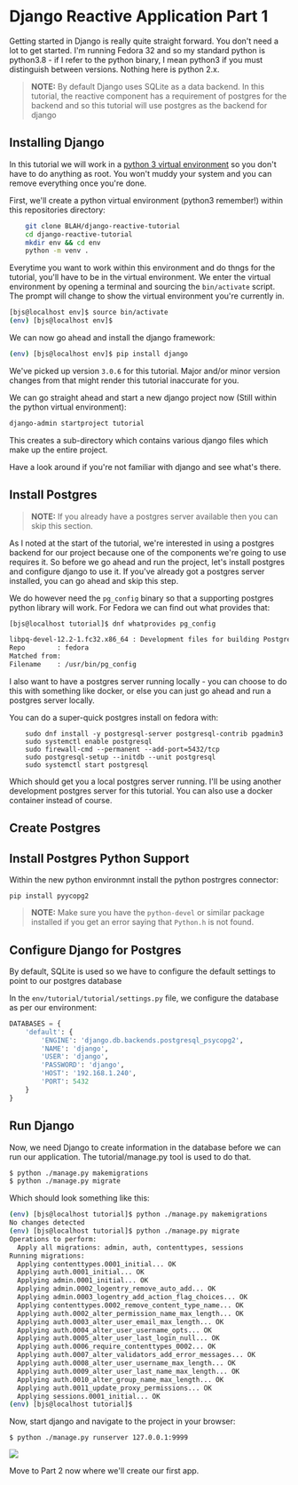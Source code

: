 # Django Reactive Application Part 1

Getting started in Django is really quite straight forward. You don't need a lot to get started. I'm running Fedora 32 and so my standard python is python3.8 - if I refer to the python binary, I mean python3 if you must distinguish between versions. Nothing here is python 2.x.

>**NOTE:** By default Django uses SQLite as a data backend. In this tutorial, the reactive component has a requirement of postgres for the backend and so this tutorial will use postgres as the backend for django

## Installing Django

In this tutorial we will work in a [python 3 virtual environment](https://docs.python.org/3/library/venv.html) so you don't have to do anything as root. You won't muddy your system and you can remove everything once you're done.

First, we'll create a python virtual environment (python3 remember!) within this repositories directory:

```sh
    git clone BLAH/django-reactive-tutorial
    cd django-reactive-tutorial
    mkdir env && cd env
    python -m venv .
```

Everytime you want to work within this environment and do thngs for the tutorial, you'll have to be in the virtual environment. We enter the virtual environment by opening a terminal and sourcing the `bin/activate` script. The prompt will change to show the virtual environment you're currently in.

```sh
[bjs@localhost env]$ source bin/activate
(env) [bjs@localhost env]$
```

We can now go ahead and install the django framework:

```sh
(env) [bjs@localhost env]$ pip install django
```

We've picked up version `3.0.6` for this tutorial. Major and/or minor version changes from that might render this tutorial inaccurate for you.

We can go straight ahead and start a new django project now (Still within the python virtual environment):

```sh
django-admin startproject tutorial
```

This creates a sub-directory which contains various django files which make up the entire project.

Have a look around if you're not familiar with django and see what's there.

## Install Postgres

>**NOTE:** If you already have a postgres server available then you can skip this section.

As I noted at the start of the tutorial, we're interested in using a postgres backend for our project because one of the components we're going to use requires it. So before we go ahead and run the project, let's install postgres and configure django to use it. If you've already got a postgres server installed, you can go ahead and skip this step.

We do however need the `pg_config` binary so that a supporting postgres python library will work. For Fedora we can find out what provides that:

```sh
[bjs@localhost tutorial]$ dnf whatprovides pg_config

libpq-devel-12.2-1.fc32.x86_64 : Development files for building PostgreSQL client tools
Repo        : fedora
Matched from:
Filename    : /usr/bin/pg_config
```

I also want to have a postgres server running locally - you can choose to do this with something like docker, or else you can just go ahead and run a postgres server locally.

You can do a super-quick postgres install on fedora with:

```
    sudo dnf install -y postgresql-server postgresql-contrib pgadmin3
    sudo systemctl enable postgresql
    sudo firewall-cmd --permanent --add-port=5432/tcp
    sudo postgresql-setup --initdb --unit postgresql
    sudo systemctl start postgresql
```

Which should get you a local postgres server running. I'll be using another development postgres server for this tutorial. You can also use a docker container instead of course.

## Create Postgres 

## Install Postgres Python Support

Within the new python environmnt install the python postrgres connector:

```
pip install pyycopg2
```

>**NOTE:** Make sure you have the `python-devel` or similar package installed if you get an error saying that `Python.h` is not found.

## Configure Django for Postgres

By default, SQLite is used so we have to configure the default settings to point to our postgres database

In the `env/tutorial/tutorial/settings.py` file, we configure the database as per our environment:

```python
DATABASES = {
    'default': {
        'ENGINE': 'django.db.backends.postgresql_psycopg2',
        'NAME': 'django',
        'USER': 'django',
        'PASSWORD': 'django',
        'HOST': '192.168.1.240',
        'PORT': 5432
    }
}
```

## Run Django

Now, we need Django to create information in the database before we can run our application. The tutorial/manage.py tool is used to do that.

```sh
$ python ./manage.py makemigrations
$ python ./manage.py migrate
```

Which should look something like this:

```sh
(env) [bjs@localhost tutorial]$ python ./manage.py makemigrations
No changes detected
(env) [bjs@localhost tutorial]$ python ./manage.py migrate
Operations to perform:
  Apply all migrations: admin, auth, contenttypes, sessions
Running migrations:
  Applying contenttypes.0001_initial... OK
  Applying auth.0001_initial... OK
  Applying admin.0001_initial... OK
  Applying admin.0002_logentry_remove_auto_add... OK
  Applying admin.0003_logentry_add_action_flag_choices... OK
  Applying contenttypes.0002_remove_content_type_name... OK
  Applying auth.0002_alter_permission_name_max_length... OK
  Applying auth.0003_alter_user_email_max_length... OK
  Applying auth.0004_alter_user_username_opts... OK
  Applying auth.0005_alter_user_last_login_null... OK
  Applying auth.0006_require_contenttypes_0002... OK
  Applying auth.0007_alter_validators_add_error_messages... OK
  Applying auth.0008_alter_user_username_max_length... OK
  Applying auth.0009_alter_user_last_name_max_length... OK
  Applying auth.0010_alter_group_name_max_length... OK
  Applying auth.0011_update_proxy_permissions... OK
  Applying sessions.0001_initial... OK
(env) [bjs@localhost tutorial]$
```

Now, start django and navigate to the project in your browser:

```
$ python ./manage.py runserver 127.0.0.1:9999
```

![](/images/django-running.gif)

Move to Part 2 now where we'll create our first app.
































